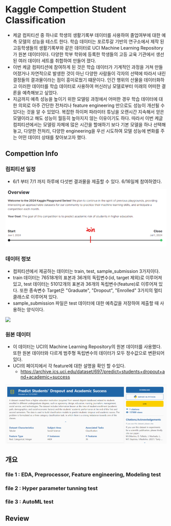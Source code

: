 # Kaggle Compettion Student Classification
- 케글 컴피티션 중 하나로 학생의 생활기록부 데이터를 사용하여 졸업여부에 대한 예측 모델의 성능을 테스트 한다. 학습 데이터는 포르투갈 기반의 연구소에서 제작 된 고등학생들의 생활기록부와 같은 데이터로 UCI Machine Learning Repository 가 원본 데이터이다. 다양한 학부 학위에 등록한 학생들의 고등 교육 기관에서 생선 된 여러 데이터 세트를 취합하여 만들어 졌다.   
- 이번 케글 컴피티션에 참여하게 된 것은 학습 데이터가 기계적인 과정을 거쳐 만들어졌거나 자연적으로 발생한 것이 아닌 다양한 사람들이 각자의 선택에 따라서 내린 결정들의 결과물이라는 점이 흥미로웠기 떄문이다. 인간 행위의 산물을 데이터화하고 이러한 데이터를 학습 데이터로 사용하여 머신러닝 모델로부터 미래의 어떠한 결론을 예측해보고 싶었다.
- 지금까지 예측 성능을 높이기 위한 모델링 과정에서 어떠한 경우 학습 데이터에 대한 의외로 아주 간단한 전처리나 feature engineering 만으로도 성능이 개선될 수 있다는 것을 알 수 있었다. 복잡한 하이퍼 파라미터 튜닝을 오랜시간 지속해서 얻은 모델이라고 해도 성능이 월등히 높아지지 않는 이유이기도 하다. 따라서 이번 케글 컴피티션에서는 모델링 자체에 많은 시간을 할애하기 보다 기본 모델을 하나 선택해 놓고, 다양한 전처리, 다양한 engineering을 우선 시도하여 모델 성능에 변화를 주는 어떤 데이터 상태를 찾아보고자 했다.

## Compettion Info

### 컴피티션 일정
- 6/1 부터 7/1 까지 하루에 다섯번 결과물을 제출할 수 있다. 6/16일께 참여하였다.

<img src="./images/info_1.png">

### 데이터 정보
- 컴피티션에서 제공하는 데이터는 train, test, sample_submission 3가지이다. 
- train 데이터는 76518개의 표본과 36개의 독립변수(id, target 제외)로 이루어져 있고, test 데이터는 51012개의 표본과 36개의  독립변수(feature)로 이루어져 있다. 또한 종속변수 Target은 "Graduate", "Dropout", "Enrolled" 3가지의 멀티 클래스로 이루어져 있다.
- sample_submission 파일은 test 데이터에 대한 예측값을 저장하여 제출할 때 사용하는 양식이다.

<img src=",/images/info_2.png">

### 원본 데이터
- 이 데이터는 UCI의 Machine Learning Repository의 원본 데이터를 사용했다. 또한 원본 데이터와 다르게 범주형 독립변수의 데이터가 모두 정수값으로 변환되어 있다.
- UCI의 페이지에서 각 feature에 대한 설명을 확인 할 수있다. 
   - https://archive.ics.uci.edu/dataset/697/predict+students+dropout+and+academic+success

<img src="./images/info_3.png">


## 개요

### file 1 : EDA, Preprocessor, Feature engineering, Modeling test

### file 2 : Hyper parameter tunning test

### file 3 : AutoML test

## Review



